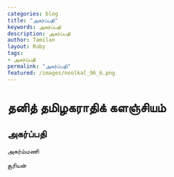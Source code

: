 ```yaml
---  
categories: blog  
title: "அகர்ப்பதி"
keywords: அகர்ப்பதி  
description: அகர்ப்பதி
author: Tamilan  
layout: Ruby  
tags:     
- அகர்ப்பதி
permalink: "அகர்ப்பதி"  
featured: /images/noolkal_96_6.png  
--- 
```

# தனித் தமிழகராதிக் களஞ்சியம்
## அகர்ப்பதி

அகர்ம்மணி   
  
சூரியன்